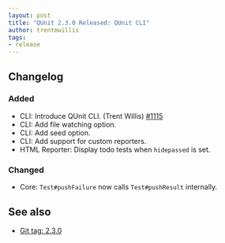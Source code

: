 ```yaml
---
layout: post
title: "QUnit 2.3.0 Released: QUnit CLI"
author: trentmwillis
tags:
- release
---
```


## Changelog

### Added

* CLI: Introduce QUnit CLI. (Trent Willis) [#1115](https://github.com/qunitjs/qunit/pull/1115)
* CLI: Add file watching option.
* CLI: Add seed option.
* CLI: Add support for custom reporters.
* HTML Reporter: Display todo tests when `hidepassed` is set.

### Changed

* Core: `Test#pushFailure` now calls `Test#pushResult` internally.

## See also

* [Git tag: 2.3.0](https://github.com/qunitjs/qunit/releases/tag/2.3.0)
